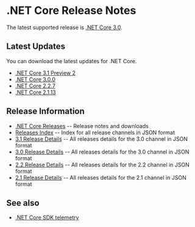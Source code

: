 # .NET Core Release Notes

The latest supported release is [.NET Core 3.0](3.0).

## Latest Updates

You can download the latest updates for .NET Core.

* [.NET Core 3.1 Preview 2](3.1/preview/3.1.0-preview2.md)
* [.NET Core 3.0.0](3.0/3.0.0/3.0.0-download.md)
* [.NET Core 2.2.7](2.2/2.2.7/2.2.7-download.md)
* [.NET Core 2.1.13](2.1/2.1.13/2.1.13-download.md)

## Release Information

* [.NET Core Releases](download-archive.md) -- Release notes and downloads
* [Releases Index][releases-index.json] -- Index for all release channels in JSON format
* [3.1 Release Details][3.1-releases.json] -- All releases details for the 3.0 channel in JSON format
* [3.0 Release Details][3.0-releases.json] -- All releases details for the 3.0 channel in JSON format
* [2.2 Release Details][2.2-releases.json] -- All releases details for the 2.2 channel in JSON format
* [2.1 Release Details][2.1-releases.json] -- All releases details for the 2.1 channel in JSON format

## See also

* [.NET Core SDK telemetry](https://docs.microsoft.com/dotnet/core/tools/telemetry)

[releases-index.json]: https://dotnetcli.blob.core.windows.net/dotnet/release-metadata/releases-index.json
[3.1-releases.json]: https://dotnetcli.blob.core.windows.net/dotnet/release-metadata/3.1/releases.json
[3.0-releases.json]: https://dotnetcli.blob.core.windows.net/dotnet/release-metadata/3.0/releases.json
[2.2-releases.json]: https://dotnetcli.blob.core.windows.net/dotnet/release-metadata/2.2/releases.json
[2.1-releases.json]: https://dotnetcli.blob.core.windows.net/dotnet/release-metadata/2.1/releases.json
